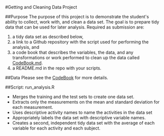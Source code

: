 #Getting and Cleaning Data Project

##Purpose
The purpose of this project is to demonstrate the student's ability to collect, work with,
and clean a data set. The goal is to prepare tidy data that can be used for later analysis.
Required as submission are:
<ol>
<li> a tidy data set as described below,
<li> a link to a Github repository with the script used for performing the analysis, and
<li> a code book that describes the variables, the data, and any transformations or work performed to clean up the data called <a HREF="https://github.com/payang/getting_data/blob/master/CodeBook.md">CodeBook.md</a>.
<li> a README.md in the repo with your scripts.
</ol>

##Data
Please see the <a HREF="https://github.com/payang/getting_data/blob/master/CodeBook.md">CodeBook</a> for more details.

##Script: run_analysis.R
<ul>
<li>Merges the training and the test sets to create one data set.
<li>Extracts only the measurements on the mean and standard deviation for each measurement. 
<li>Uses descriptive activity names to name the activities in the data set
<li>Appropriately labels the data set with descriptive variable names. 
<li>Creates a second, independent tidy data set with the average of each variable for each activity and each subject. 
</ul>
